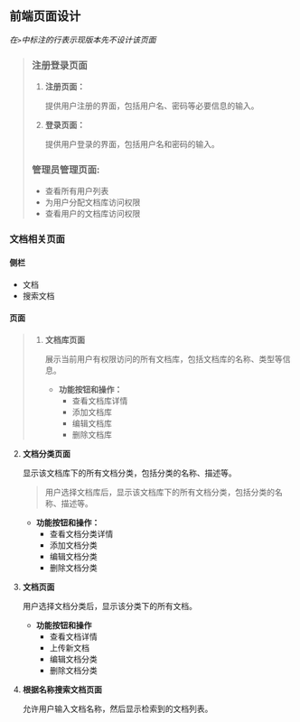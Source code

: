 ## 前端页面设计

*在`>`中标注的行表示现版本先不设计该页面*

> ### 注册登录页面
> 
> 1. **注册页面：**
>    
>     提供用户注册的界面，包括用户名、密码等必要信息的输入。
> 
> 2. **登录页面：**
>    
>     提供用户登录的界面，包括用户名和密码的输入。
>    
> 
> ### **管理员管理页面:**
> 
>    - 查看所有用户列表
>    - 为用户分配文档库访问权限
>    - 查看用户的文档库访问权限


### 文档相关页面

#### 侧栏

- 文档
- 搜索文档

#### 页面

> 1. **文档库页面**
>    
>    展示当前用户有权限访问的所有文档库，包括文档库的名称、类型等信息。
>    - **功能按钮和操作：**
>      - 查看文档库详情
>      - 添加文档库
>      - 编辑文档库
>      - 删除文档库

2. **文档分类页面**
   
   显示该文档库下的所有文档分类，包括分类的名称、描述等。
   > 用户选择文档库后，显示该文档库下的所有文档分类，包括分类的名称、描述等。
   - **功能按钮和操作：**
     - 查看文档分类详情
     - 添加文档分类
     - 编辑文档分类
     - 删除文档分类

3. **文档页面**
   
   用户选择文档分类后，显示该分类下的所有文档。
   - **功能按钮和操作**
     - 查看文档详情
     - 上传新文档
     - 编辑文档分类
     - 删除文档分类

4. **根据名称搜索文档页面**
   
   允许用户输入文档名称，然后显示检索到的文档列表。
   